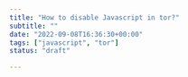 ```yaml
---
title: "How to disable Javascript in tor?"
subtitle: ""
date: "2022-09-08T16:36:30+00:00"
tags: ["javascript", "tor"]
status: "draft"

---
```


